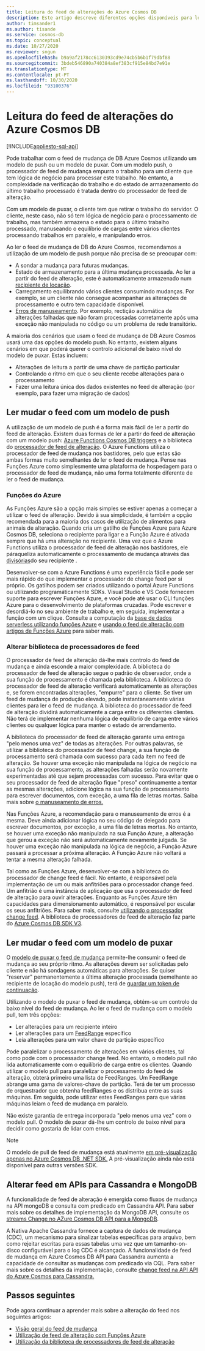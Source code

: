 ```yaml
---
title: Leitura do feed de alterações do Azure Cosmos DB
description: Este artigo descreve diferentes opções disponíveis para ler e aceder ao feed de mudança em Azure Cosmos DB.
author: timsander1
ms.author: tisande
ms.service: cosmos-db
ms.topic: conceptual
ms.date: 10/27/2020
ms.reviewer: sngun
ms.openlocfilehash: b9a9af2178cc6130393cd9e74cb5b6b1f79dbf88
ms.sourcegitcommit: 3bdeb546890a740384a8ef383cf915e84bd7e91e
ms.translationtype: MT
ms.contentlocale: pt-PT
ms.lasthandoff: 10/30/2020
ms.locfileid: "93100376"
---
```

# <a name="reading-azure-cosmos-db-change-feed"></a>Leitura do feed de alterações do Azure Cosmos DB
[!INCLUDE[appliesto-sql-api](includes/appliesto-sql-api.md)]

Pode trabalhar com o feed de mudança de DB Azure Cosmos utilizando um modelo de push ou um modelo de puxar. Com um modelo push, o processador de feed de mudança empurra o trabalho para um cliente que tem lógica de negócio para processar este trabalho. No entanto, a complexidade na verificação do trabalho e do estado de armazenamento do último trabalho processado é tratada dentro do processador de feed de alteração.

Com um modelo de puxar, o cliente tem que retirar o trabalho do servidor. O cliente, neste caso, não só tem lógica de negócio para o processamento de trabalho, mas também armazena o estado para o último trabalho processado, manuseando o equilíbrio de cargas entre vários clientes processando trabalhos em paralelo, e manipulando erros.

Ao ler o feed de mudança de DB do Azure Cosmos, recomendamos a utilização de um modelo de push porque não precisa de se preocupar com:

- A sondar a mudança para futuras mudanças.
- Estado de armazenamento para a última mudança processada. Ao ler a partir do feed de alteração, este é automaticamente armazenado num [recipiente de locação](change-feed-processor.md#components-of-the-change-feed-processor).
- Carregamento equilibrando vários clientes consumindo mudanças. Por exemplo, se um cliente não consegue acompanhar as alterações de processamento e outro tem capacidade disponível.
- [Erros de manuseamento](change-feed-processor.md#error-handling). Por exemplo, rectição automática de alterações falhadas que não foram processadas corretamente após uma exceção não manipulada no código ou um problema de rede transitório.

A maioria dos cenários que usam o feed de mudança de DB Azure Cosmos usará uma das opções do modelo push. No entanto, existem alguns cenários em que poderá querer o controlo adicional de baixo nível do modelo de puxar. Estas incluem:

- Alterações de leitura a partir de uma chave de partição particular
- Controlando o ritmo em que o seu cliente recebe alterações para o processamento
- Fazer uma leitura única dos dados existentes no feed de alteração (por exemplo, para fazer uma migração de dados)

## <a name="reading-change-feed-with-a-push-model"></a>Ler mudar o feed com um modelo de push

A utilização de um modelo de push é a forma mais fácil de ler a partir do feed de alteração. Existem duas formas de ler a partir do feed de alteração com um modelo push: [Azure Functions Cosmos DB triggers](change-feed-functions.md) e a biblioteca do [processador de feed de alteração](change-feed-processor.md). O Azure Functions utiliza o processador de feed de mudança nos bastidores, pelo que estas são ambas formas muito semelhantes de ler o feed de mudança. Pense nas Funções Azure como simplesmente uma plataforma de hospedagem para o processador de feed de mudança, não uma forma totalmente diferente de ler o feed de mudança.

### <a name="azure-functions"></a>Funções do Azure

As Funções Azure são a opção mais simples se estiver apenas a começar a utilizar o feed de alteração. Devido à sua simplicidade, é também a opção recomendada para a maioria dos casos de utilização de alimentos para animais de alteração. Quando cria um gatilho de Funções Azure para Azure Cosmos DB, seleciona o recipiente para ligar e a Função Azure é ativada sempre que há uma alteração no recipiente. Uma vez que o Azure Functions utiliza o processador de feed de alteração nos bastidores, ele páraqueliza automaticamente o processamento de mudança através das [divisórias](partitioning-overview.md)do seu recipiente .

Desenvolver-se com a Azure Functions é uma experiência fácil e pode ser mais rápido do que implementar o processador de change feed por si próprio. Os gatilhos podem ser criados utilizando o portal Azure Functions ou utilizando programáticamente SDKs. Visual Studio e VS Code fornecem suporte para escrever Funções Azure, e você pode até usar o CLI funções Azure para o desenvolvimento de plataformas cruzadas. Pode escrever e desordiá-lo no seu ambiente de trabalho e, em seguida, implementar a função com um clique. Consulte a computação da [base de dados serverless utilizando funções Azure](serverless-computing-database.md) e [usando o feed de alteração com artigos de Funções Azure](change-feed-functions.md) para saber mais.

### <a name="change-feed-processor-library"></a>Alterar biblioteca de processadores de feed

O processador de feed de alteração dá-lhe mais controlo do feed de mudança e ainda esconde a maior complexidade. A biblioteca do processador de feed de alteração segue o padrão de observador, onde a sua função de processamento é chamada pela biblioteca. A biblioteca do processador de feed de alteração verificará automaticamente as alterações e, se forem encontradas alterações, "empurre" para o cliente. Se tiver um feed de mudança de produção elevado, pode instantaneamente várias clientes para ler o feed de mudança. A biblioteca do processador de feed de alteração dividirá automaticamente a carga entre os diferentes clientes. Não terá de implementar nenhuma lógica de equilíbrio de carga entre vários clientes ou qualquer lógica para manter o estado de arrendamento.

A biblioteca do processador de feed de alteração garante uma entrega "pelo menos uma vez" de todas as alterações. Por outras palavras, se utilizar a biblioteca do processador de feed change, a sua função de processamento será chamada com sucesso para cada item no feed de alteração. Se houver uma exceção não manipulada na lógica de negócio na sua função de processamento, as alterações falhadas serão novamente experimentadas até que sejam processadas com sucesso. Para evitar que o seu processador de feed de alteração fique "preso" continuamente a tentar as mesmas alterações, adicione lógica na sua função de processamento para escrever documentos, com exceção, a uma fila de letras mortas. Saiba mais sobre [o manuseamento de erros.](change-feed-processor.md#error-handling)

Nas Funções Azure, a recomendação para o manuseamento de erros é a mesma. Deve ainda adicionar lógica no seu código de delegado para escrever documentos, por exceção, a uma fila de letras mortas. No entanto, se houver uma exceção não manipulada na sua Função Azure, a alteração que gerou a exceção não será automaticamente novamente julgada. Se houver uma exceção não manipulada na lógica de negócio, a Função Azure passará a processar a próxima alteração. A Função Azure não voltará a tentar a mesma alteração falhada.

Tal como as Funções Azure, desenvolver-se com a biblioteca do processador de change feed é fácil. No entanto, é responsável pela implementação de um ou mais anfitriões para o processador change feed. Um anfitrião é uma instância de aplicação que usa o processador de feed de alteração para ouvir alterações. Enquanto as Funções Azure têm capacidades para dimensionamento automático, é responsável por escalar os seus anfitriões. Para saber mais, consulte [utilizando o processador change feed](change-feed-processor.md#dynamic-scaling). A biblioteca de processadores de feed de alteração faz parte do [Azure Cosmos DB SDK V3](https://github.com/Azure/azure-cosmos-dotnet-v3).

## <a name="reading-change-feed-with-a-pull-model"></a>Ler mudar o feed com um modelo de puxar

O [modelo de puxar o feed de mudança](change-feed-pull-model.md) permite-lhe consumir o feed de mudança ao seu próprio ritmo. As alterações devem ser solicitadas pelo cliente e não há sondagens automáticas para alterações. Se quiser "reservar" permanentemente a última alteração processada (semelhante ao recipiente de locação do modelo push), terá de [guardar um token de continuação](change-feed-pull-model.md#saving-continuation-tokens).

Utilizando o modelo de puxar o feed de mudança, obtém-se um controlo de baixo nível do feed de mudança. Ao ler o feed de mudança com o modelo pull, tem três opções:

- Ler alterações para um recipiente inteiro
- Ler alterações para um [FeedRange](change-feed-pull-model.md#using-feedrange-for-parallelization) específico
- Leia alterações para um valor chave de partição específico

Pode paralelizar o processamento de alterações em vários clientes, tal como pode com o processador change feed. No entanto, o modelo pull não lida automaticamente com o equilíbrio de carga entre os clientes. Quando utilizar o modelo pull para paralelizar o processamento do feed de alteração, obterá primeiro uma lista de FeedRanges. Um FeedRange abrange uma gama de valores-chave de partição. Terá de ter um processo de orquestrador que obtenha feedRanges e os distribua entre as suas máquinas. Em seguida, pode utilizar estes FeedRanges para que várias máquinas leiam o feed de mudança em paralelo.

Não existe garantia de entrega incorporada "pelo menos uma vez" com o modelo pull. O modelo de puxar dá-lhe um controlo de baixo nível para decidir como gostaria de lidar com erros.

> [!NOTE]
> O modelo de pull de feed de mudança está atualmente [em pré-visualização apenas no Azure Cosmos DB .NET SDK.](https://www.nuget.org/packages/Microsoft.Azure.Cosmos/3.15.0-preview) A pré-visualização ainda não está disponível para outras versões SDK.

## <a name="change-feed-in-apis-for-cassandra-and-mongodb"></a>Alterar feed em APIs para Cassandra e MongoDB

A funcionalidade de feed de alteração é emergida como fluxos de mudança na API mongoDB e consulta com predicado em Cassandra API. Para saber mais sobre os detalhes de implementação da MongoDB API, consulte os [streams Change no AZure Cosmos DB API para a MongoDB](mongodb-change-streams.md).

A Nativa Apache Cassandra fornece a captura de dados de mudança (CDC), um mecanismo para sinalizar tabelas específicas para arquivo, bem como rejeitar escritas para essas tabelas uma vez que um tamanho-on-disco configurável para o log CDC é alcançado. A funcionalidade de feed de mudança em Azure Cosmos DB API para Cassandra aumenta a capacidade de consultar as mudanças com predicado via CQL. Para saber mais sobre os detalhes da implementação, consulte [change feed na API API do Azure Cosmos para Cassandra.](cassandra-change-feed.md)

## <a name="next-steps"></a>Passos seguintes

Pode agora continuar a aprender mais sobre a alteração do feed nos seguintes artigos:

* [Visão geral do feed de mudança](change-feed.md)
* [Utilização de feed de alteração com Funções Azure](change-feed-functions.md)
* [Utilização da biblioteca de processadores de feed de alteração](change-feed-processor.md)
